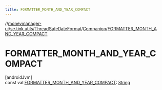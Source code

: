 ```yaml
---
title: FORMATTER_MONTH_AND_YEAR_COMPACT
---
```

//[moneymanager-ui](../../../../index.html)/[se.tink.utils](../../index.html)/[ThreadSafeDateFormat](../index.html)/[Companion](index.html)/[FORMATTER_MONTH_AND_YEAR_COMPACT](-f-o-r-m-a-t-t-e-r_-m-o-n-t-h_-a-n-d_-y-e-a-r_-c-o-m-p-a-c-t.html)



# FORMATTER_MONTH_AND_YEAR_COMPACT



[androidJvm]\
const val [FORMATTER_MONTH_AND_YEAR_COMPACT](-f-o-r-m-a-t-t-e-r_-m-o-n-t-h_-a-n-d_-y-e-a-r_-c-o-m-p-a-c-t.html): [String](https://kotlinlang.org/api/latest/jvm/stdlib/kotlin/-string/index.html)




